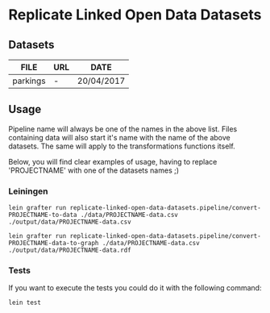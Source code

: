 # Replicate Linked Open Data Datasets

## Datasets

| FILE | URL | DATE |
| --- | --- | --- |
| parkings | - | 20/04/2017 |

## Usage

Pipeline name will always be one of the names in the above list. Files containing data will also start it's name with the name of the above datasets. The same will apply to the transformations functions itself.

Below, you will find clear examples of usage, having to replace 'PROJECTNAME' with one of the datasets names ;)

### Leiningen

`lein grafter run replicate-linked-open-data-datasets.pipeline/convert-PROJECTNAME-to-data ./data/PROJECTNAME-data.csv ./output/data/PROJECTNAME-data.csv`

`lein grafter run replicate-linked-open-data-datasets.pipeline/convert-PROJECTNAME-data-to-graph ./data/PROJECTNAME-data.csv ./output/data/PROJECTNAME-data.rdf`

### Tests

If you want to execute the tests you could do it with the following command:

`lein test`
